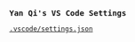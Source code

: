 <samp><b>Yan Qi's VS Code Settings</b></samp>

[`.vscode/settings.json`](./.vscode/settings.json)<br>

